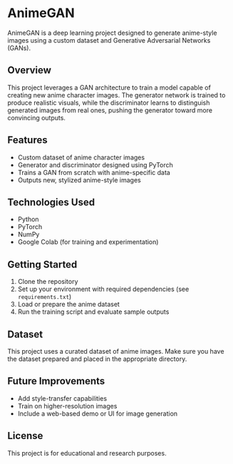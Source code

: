 # AnimeGAN

AnimeGAN is a deep learning project designed to generate anime-style images using a custom dataset and Generative Adversarial Networks (GANs).

## Overview

This project leverages a GAN architecture to train a model capable of creating new anime character images. The generator network is trained to produce realistic visuals, while the discriminator learns to distinguish generated images from real ones, pushing the generator toward more convincing outputs.

## Features

- Custom dataset of anime character images
- Generator and discriminator designed using PyTorch
- Trains a GAN from scratch with anime-specific data
- Outputs new, stylized anime-style images

## Technologies Used

- Python
- PyTorch
- NumPy
- Google Colab (for training and experimentation)

## Getting Started

1. Clone the repository
2. Set up your environment with required dependencies (see `requirements.txt`)
3. Load or prepare the anime dataset
4. Run the training script and evaluate sample outputs

## Dataset

This project uses a curated dataset of anime images. Make sure you have the dataset prepared and placed in the appropriate directory.

## Future Improvements

- Add style-transfer capabilities
- Train on higher-resolution images
- Include a web-based demo or UI for image generation

## License

This project is for educational and research purposes.

